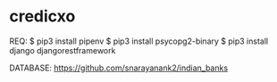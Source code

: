 # credicxo

REQ:
$ pip3 install pipenv
$ pip3 install psycopg2-binary
$ pip3 install django djangorestframework

DATABASE:
https://github.com/snarayanank2/indian_banks

